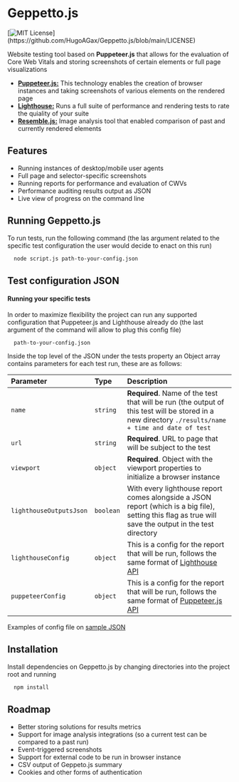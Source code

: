 
# Geppetto.js
[![MIT License](https://img.shields.io/apm/l/atomic-design-ui.svg?)](https://github.com/HugoAGax/Geppetto.js/blob/main/LICENSE)

Website testing tool based on **Puppeteer.js** that allows for the evaluation of Core Web Vitals and storing screenshots of certain elements or full page visualizations
 
 - [**Puppeteer.js:**](https://github.com/puppeteer/puppeteer) This technology enables the creation of browser instances and taking screenshots of various elements on the rendered page
 - [**Lighthouse:**](https://github.com/GoogleChrome/lighthouse) Runs a full suite of performance and rendering tests to rate the quiality of your suite
 - [**Resemble.js:**](https://github.com/rsmbl/Resemble.js) Image analysis tool that enabled comparison of past and currently rendered elements


## Features

- Running instances of desktop/mobile user agents
- Full page and selector-specific screenshots
- Running reports for performance and evaluation of CWVs
- Performance auditing results output as JSON
- Live view of progress on the command line


## Running Geppetto.js

To run tests, run the following command (the las argument related to the specific test configuration the user would decide to enact on this run)

```bash
  node script.js path-to-your-config.json
```


## Test configuration JSON

#### Running your specific tests
In order to maximize flexibility the project can run any supported configuration that Puppeteer.js and Lighthouse already do (the last argument of the command will allow to plug this config file) 

```
  path-to-your-config.json
```
Inside the top level of the JSON under the tests property an Object array contains parameters for each test run, these are as follows:

| Parameter | Type     | Description                |
| :-------- | :------- | :------------------------- |
| `name` | `string` | **Required**. Name of the test that will be run (the output of this test will be stored in a new directory `./results/name + time and date of test`|
| `url` | `string` | **Required**. URL to page that will be subject to the test |
| `viewport` | `object` | **Required**. Object with the viewport properties to initialize a browser instance |
| `lighthouseOutputsJson` | `boolean` |  With every lighthouse report comes alongside a JSON report (which is a big file), setting this flag as true will save the output in the test directory|
| `lighthouseConfig` | `object` | This is a config for the report that will be run, follows the same format of [Lighthouse API](https://github.com/GoogleChrome/lighthouse/blob/master/docs/readme.md#using-programmatically) |
| `puppeteerConfig` | `object` | This is a config for the report that will be run, follows the same format of [Puppeteer.js API](https://github.com/puppeteer/puppeteer/blob/v13.0.1/docs/api.md)|

Examples of config file on [sample JSON](https://github.com/HugoAGax/Geppetto.js/blob/main/tests/sample_test.json)




## Installation

Install dependencies on Geppetto.js by changing directories into the project root and running

```bash
  npm install 
```
    
## Roadmap

- Better storing solutions for results metrics
- Support for image analysis integrations (so a current test can be compared to a past run)
- Event-triggered screenshots
- Support for external code to be run in browser instance
- CSV output of Geppeto.js summary
- Cookies and other forms of authentication


